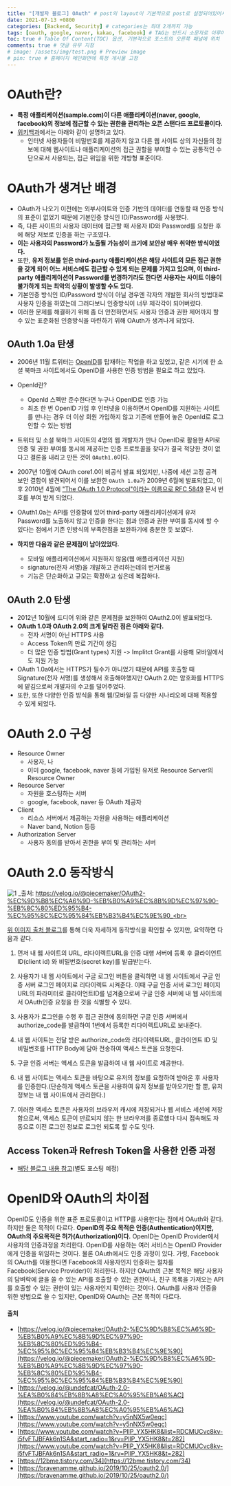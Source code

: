 ```yaml
---
title: "[개발자 블로그] OAuth" # post의 layout이 기본적으로 post로 설정되어있어서 Front Matter에 따로 layout변수를 만들어 주지 않아도 됨
date: 2021-07-13 +0800
categories: [Backend, Security] # categories는 최대 2개까지 가능
tags: [oauth, google, naver, kakao, facebook] # TAG는 반드시 소문자로 이루어져야함, 0~무한개까지 지정 가능
toc: true # Table Of Content(TOC) 옵션, 기본적으로 포스트의 오른쪽 패널에 위치
comments: true # 댓글 유무 지정
# image: /assets/img/test.png # Preview image
# pin: true # 홈페이지 메인화면에 특정 게시물 고정
---
```


# OAuth란?
- <b>특정 애플리케이션(sample.com)이 다른 애플리케이션(naver, google, facebook)의 정보에 접근할 수 있는 권한을 관리하는 오픈 스탠다드 프로토콜이다.</b>
- [위키백과](https://ko.wikipedia.org/wiki/OAuth)에서는 아래와 같이 설명하고 있다.
    - 인터넷 사용자들이 비밀번호를 제공하지 않고 다른 웹 사이트 상의 자신들의 정보에 대해 웹사이트나 애플리케이션의 접근 권할을 부여할 수 있는 공통적인 수단으로서 사용되는, 접근 위임을 위한 개방형 표준이다.

# OAuth가 생겨난 배경
- OAuth가 나오기 이전에는 외부사이트와 인증 기반의 데이터를 연동할 때 인증 방식의 표준이 없었기 때문에 기본인증 방식인 ID/Password를 사용했다.
- 즉, 다른 사이트의 사용자 데이터에 접근할 때 사용자 ID와 Password를 요청한 후에 해당 저보로 인증을 하는 구조였다.
- <b>이는 사용자의 Password가 노출될 가능성이 크기에 보안상 매우 취약한 방식이였다.</b>
- 또한, <b>유저 정보를 얻은 third-party 애플리케이션은 해당 사이트의 모든 접근 권한을 갖게 되어 어느 서비스에도 접근할 수 있게 되는 문제를 가지고 있으며, 이 third-party 애플리케이션이 Password를 변경하기라도 한다면 사용자는 사이트 이용이 불가하게 되는 최악의 상황이 발생할 수도 있다.</b>
- 기본인증 방식인 ID/Password 방식이 아닐 경우엔 각자의 개발한 회사의 방법대로 사용자 인증을 하였는데 그러다보니 인증방식이 너무 제각각이 되어버렸다.
- 이러한 문제를 해결하기 위해 좀 더 안전하면서도 사용자 인증과 권한 제어까지 할 수 있는 표준화된 인증방식을 마련하기 위해 OAuth가 생겨나게 되었다.

## OAuth 1.0a 탄생
- 2006년 11월 트위터는 [OpenID](https://ko.wikipedia.org/wiki/%EC%98%A4%ED%94%88%EC%95%84%EC%9D%B4%EB%94%94)를 탑재하는 작업을 하고 있었고, 같은 시기에 한 소셜 북마크 사이트에서도 OpenID를 사용한 인증 방법을 필요로 하고 있었다.

- OpenId란?
    - OpenId 스펙만 준수한다면 누구나 OpenID로 인증 가능
    - 최초 한 번 OpenID 가입 후 인터넷을 이용하면서 OpenID를 지원하는 사이트를 만나는 경우 더 이상 회원 가입하지 않고 기존에 만들어 놓은 OpenId로 로그인할 수 있는 방법


- 트위터 및 소셜 북마크 사이트의 4명의 웹 개발자가 만나 OpenID로 활용한 API로 인증 및 권한 부여를 동시에 제공하는 인증 프로토콜을 찾다가 결국 적당한 것이 없다고 결론을 내리고 만든 것이 `OAuth1.0`이다.
- 2007년 10월에 OAuth core1.0이 비공식 발표 되었지만, 나중에 세션 고정 공격 보안 결함이 발견되어서 이를 보완한 `OAuth 1.0a`가 2009년 6월에 발표되었고, 이후 2010년 4월에 ["The OAuth 1.0 Protocol"이라는 이름으로 RFC 5849](https://datatracker.ietf.org/doc/html/rfc5849) 문서 번호를 부여 받게 되었다.
- OAuth1.0a는 API를 인증함에 있어 third-party 애플리케이션에게 유저 Password를 노출하지 않고 인증을 한다는 점과 인증과 권한 부여를 동시에 할 수 있다는 점에서 기존 인방식의 부족한점을 보완하기에 충분한 듯 보였다.
- <b>하지만 다음과 같은 문제점이 남아있었다.</b>
    - 모바일 애플리케이션에서 지원하지 않음(웹 애플리케이션 지원)
    - signature(전자 서명)을 개발하고 관리하는데의 번거로움
    - 기능은 단순화하고 규모는 확장하고 싶은데 복잡하다.

## OAuth 2.0 탄생
- 2012년 10월에 드디어 위와 같은 문제점을 보완하여 OAuth2.0이 발표되었다.
- <b>OAuth 1.0과 OAuth 2.0의 크게 달라진 점은 아래와 같다.</b>
    - 전자 서명이 아닌 HTTPS 사용
    - Access Token의 만료 기간이 생김
    - 더 많은 인증 방법(Grant types) 지원 -> Implitct Grant를 사용해 모바일에서도 지원 가능
- OAuth 1.0a에서는 HTTPS가 필수가 아니었기 때문에 API를 호출할 때 Signature(전자 서명)를 생성해서 호출해야했지만 OAuth 2.0는 암호화를 HTTPS에 맡김으로써 개발자의 수고를 덜어주었다.
- 또한, 또한 다양한 인증 방식을 통해 웹/모바일 등 다양한 시나리오에 대해 적용할 수 있게 되었다.

# OAuth 2.0 구성
- Resource Owner
    - 사용자, 나
    - 이미 google, facebook, naver 등에 가입된 유저로 Resource Server의 Resource Owner
- Resource Server
    - 자원을 호스팅하는 서버
    - google, facebook, naver 등 OAuth 제공자
- Client
    - 리소스 서버에서 제공하는 자원을 사용하는 애플리케이션
    - Naver band, Notion 등등
- Authorization Server
    - 사용자 동의를 받아서 권한을 부여 및 관리하는 서버

# OAuth 2.0 동작방식
![1](https://user-images.githubusercontent.com/44339530/125400401-cca3b580-e3ec-11eb-9d0f-6d8eecd39306.png)
_출처: https://velog.io/@piecemaker/OAuth2-%EC%9D%B8%EC%A6%9D-%EB%B0%A9%EC%8B%9D%EC%97%90-%EB%8C%80%ED%95%B4-%EC%95%8C%EC%95%84%EB%B3%B4%EC%9E%90_<br>

[위 이미지 출처 블로그](https://velog.io/@piecemaker/OAuth2-%EC%9D%B8%EC%A6%9D-%EB%B0%A9%EC%8B%9D%EC%97%90-%EB%8C%80%ED%95%B4-%EC%95%8C%EC%95%84%EB%B3%B4%EC%9E%90)를 통해 더욱 자세하게 동작방식을 확인할 수 있지만, 요약하면 다음과 같다.<br>

1) 먼저 내 웹 사이트의 URL, 리다이렉트URL을 인증 대행 서버에 등록 후 클라이언트ID(client id) 와 비밀번호(secret key)를 발급받는다.<br>

2) 사용자가 내 웹 사이트에서 구글 로그인 버튼을 클릭하면 내 웹 사이트에서 구글 인증 서버 로그인 페이지로 리다이렉트 시켜준다. 이때 구글 인증 서버 로그인 페이지URL의 파라미터로 클라이언트ID를 넘겨줌으로써 구글 인증 서버에 내 웹 사이트에서 OAuth인증 요청을 한 것을 식별할 수 있다.<br>

3) 사용자가 로그인을 수행 후 접근 권한에 동의하면 구글 인증 서버에서 authorize_code를 발급하여 1번에서 등록한 리다이렉트URL로 보내준다.<br>

4) 내 웹 사이트는 전달 받은 authorize_code와 리다이렉트URL, 클라이언트 ID 및 비밀번호를 HTTP Body에 담아 전송하여 액세스 토큰을 요청한다.<br>

5) 구글 인증 서버는 액세스 토큰을 발급하여 내 웹 사이트로 제공한다.<br>

6) 내 웹 사이트는 액세스 토큰을 바탕으로 유저의 정보를 요청하여 받아온 후 사용자를 인증한다.(단순하게 액세스 토큰을 사용하여 유저 정보를 받아오기만 할 뿐, 유저정보는 내 웹 사이트에서 관리한다.)<br>

7) 이러한 액세스 토큰은 사용자의 브라우저 캐시에 저장되거나 웹 서비스 세션에 저장함으로써, 액세스 토큰이 만료되지 않는 한 브라우저를 종료했다 다시 접속해도 자동으로 이전 로그인 정보로 로그인 되도록 할 수도 잇다.<br>

## Access Token과 Refresh Token을 사용한 인증 과정
- [해당 블로그 내용 참고](https://tansfil.tistory.com/59)(별도 포스팅 예정)

# OpenID와 OAuth의 차이점
OpenID도 인증을 위한 표준 프로토콜이고 HTTP를 사용한다는 점에서 OAuth와 같다. 하지만 둘은 목적이 다르다. <b>OpenID의 주요 목적은 인증(Authentication)이지만, OAuth의 주요목적은 허가(Authorization)이다.</b> OpenID는 OpenID Provider에서 사용자의 인증과정을 처리한다. OpenID를 사용하는 여러 서비스는 OpenID Provider에게 인증을 위임하는 것이다. 물론 OAuth에서도 인증 과정이 있다. 가령, Facebook의 OAuth를 이용한다면 Facebook의 사용자인지 인증하는 절차를 Facebook(Service Provider)이 처리한다. 하지만 OAuth의 근본 목적은 해당 사용자의 담벼락에 글을 쓸 수 있는 API를 호출할 수 있는 권한이나, 친구 목록을 가져오는 API를 호출할 수 있는 권한이 있는 사용자인지 확인하는 것이다. OAuth를 사용자 인증을 위한 방법으로 쓸 수 있지만, OpenID와 OAuth는 근본 목적이 다르다.

#### 출처
- [https://velog.io/@piecemaker/OAuth2-%EC%9D%B8%EC%A6%9D-%EB%B0%A9%EC%8B%9D%EC%97%90-%EB%8C%80%ED%95%B4-%EC%95%8C%EC%95%84%EB%B3%B4%EC%9E%90](https://velog.io/@piecemaker/OAuth2-%EC%9D%B8%EC%A6%9D-%EB%B0%A9%EC%8B%9D%EC%97%90-%EB%8C%80%ED%95%B4-%EC%95%8C%EC%95%84%EB%B3%B4%EC%9E%90)
- [https://velog.io/@undefcat/OAuth-2.0-%EA%B0%84%EB%8B%A8%EC%A0%95%EB%A6%AC](https://velog.io/@undefcat/OAuth-2.0-%EA%B0%84%EB%8B%A8%EC%A0%95%EB%A6%AC)
- [https://www.youtube.com/watch?v=y5nNX5w0eqc](https://www.youtube.com/watch?v=y5nNX5w0eqc)
- [https://www.youtube.com/watch?v=PIlP_YX5HK8&list=RDCMUCvc8kv-i5fvFTJBFAk6n1SA&start_radio=1&rv=PIlP_YX5HK8&t=282](https://www.youtube.com/watch?v=PIlP_YX5HK8&list=RDCMUCvc8kv-i5fvFTJBFAk6n1SA&start_radio=1&rv=PIlP_YX5HK8&t=282)
- [https://12bme.tistory.com/34](https://12bme.tistory.com/34)
- [https://bravenamme.github.io/2019/10/25/oauth2.0/](https://bravenamme.github.io/2019/10/25/oauth2.0/)